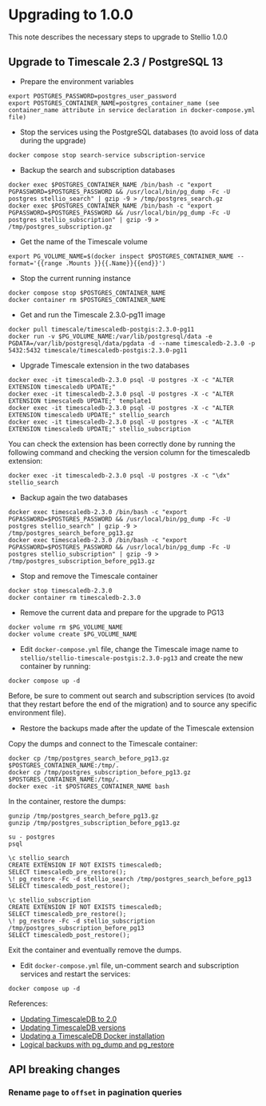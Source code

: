# Upgrading to 1.0.0

This note describes the necessary steps to upgrade to Stellio 1.0.0

## Upgrade to Timescale 2.3 / PostgreSQL 13

* Prepare the environment variables

```
export POSTGRES_PASSWORD=postgres_user_password
export POSTGRES_CONTAINER_NAME=postgres_container_name (see container_name attribute in service declaration in docker-compose.yml file)
```

* Stop the services using the PostgreSQL databases (to avoid loss of data during the upgrade)

```
docker compose stop search-service subscription-service
```

* Backup the search and subscription databases

```
docker exec $POSTGRES_CONTAINER_NAME /bin/bash -c "export PGPASSWORD=$POSTGRES_PASSWORD && /usr/local/bin/pg_dump -Fc -U postgres stellio_search" | gzip -9 > /tmp/postgres_search.gz
docker exec $POSTGRES_CONTAINER_NAME /bin/bash -c "export PGPASSWORD=$POSTGRES_PASSWORD && /usr/local/bin/pg_dump -Fc -U postgres stellio_subscription" | gzip -9 > /tmp/postgres_subscription.gz
```

* Get the name of the Timescale volume

```
export PG_VOLUME_NAME=$(docker inspect $POSTGRES_CONTAINER_NAME --format='{{range .Mounts }}{{.Name}}{{end}}')
```

* Stop the current running instance

```
docker compose stop $POSTGRES_CONTAINER_NAME
docker container rm $POSTGRES_CONTAINER_NAME
```

* Get and run the Timescale 2.3.0-pg11 image

```
docker pull timescale/timescaledb-postgis:2.3.0-pg11
docker run -v $PG_VOLUME_NAME:/var/lib/postgresql/data -e PGDATA=/var/lib/postgresql/data/pgdata -d --name timescaledb-2.3.0 -p 5432:5432 timescale/timescaledb-postgis:2.3.0-pg11
```

* Upgrade Timescale extension in the two databases

```
docker exec -it timescaledb-2.3.0 psql -U postgres -X -c "ALTER EXTENSION timescaledb UPDATE;"
docker exec -it timescaledb-2.3.0 psql -U postgres -X -c "ALTER EXTENSION timescaledb UPDATE;" template1
docker exec -it timescaledb-2.3.0 psql -U postgres -X -c "ALTER EXTENSION timescaledb UPDATE;" stellio_search
docker exec -it timescaledb-2.3.0 psql -U postgres -X -c "ALTER EXTENSION timescaledb UPDATE;" stellio_subscription
```

You can check the extension has been correctly done by running the following command and checking the version column for the timescaledb extension:

```
docker exec -it timescaledb-2.3.0 psql -U postgres -X -c "\dx" stellio_search
```

* Backup again the two databases

```
docker exec timescaledb-2.3.0 /bin/bash -c "export PGPASSWORD=$POSTGRES_PASSWORD && /usr/local/bin/pg_dump -Fc -U postgres stellio_search" | gzip -9 > /tmp/postgres_search_before_pg13.gz
docker exec timescaledb-2.3.0 /bin/bash -c "export PGPASSWORD=$POSTGRES_PASSWORD && /usr/local/bin/pg_dump -Fc -U postgres stellio_subscription" | gzip -9 > /tmp/postgres_subscription_before_pg13.gz
```

* Stop and remove the Timescale container

```
docker stop timescaledb-2.3.0
docker container rm timescaledb-2.3.0
```

* Remove the current data and prepare for the upgrade to PG13

```
docker volume rm $PG_VOLUME_NAME
docker volume create $PG_VOLUME_NAME
```

* Edit `docker-compose.yml` file, change the Timescale image name to `stellio/stellio-timescale-postgis:2.3.0-pg13` and create the new container by running:

```
docker compose up -d
```

Before, be sure to comment out search and subscription services (to avoid that they restart before the end of the migration) and to source any specific environment file).

* Restore the backups made after the update of the Timescale extension

Copy the dumps and connect to the Timescale container:

```
docker cp /tmp/postgres_search_before_pg13.gz $POSTGRES_CONTAINER_NAME:/tmp/.
docker cp /tmp/postgres_subscription_before_pg13.gz $POSTGRES_CONTAINER_NAME:/tmp/.
docker exec -it $POSTGRES_CONTAINER_NAME bash
```

In the container, restore the dumps:

```
gunzip /tmp/postgres_search_before_pg13.gz
gunzip /tmp/postgres_subscription_before_pg13.gz

su - postgres
psql

\c stellio_search
CREATE EXTENSION IF NOT EXISTS timescaledb;
SELECT timescaledb_pre_restore();
\! pg_restore -Fc -d stellio_search /tmp/postgres_search_before_pg13
SELECT timescaledb_post_restore();

\c stellio_subscription
CREATE EXTENSION IF NOT EXISTS timescaledb;
SELECT timescaledb_pre_restore();
\! pg_restore -Fc -d stellio_subscription /tmp/postgres_subscription_before_pg13
SELECT timescaledb_post_restore();
```

Exit the container and eventually remove the dumps.

* Edit `docker-compose.yml` file, un-comment search and subscription services and restart the services:

```
docker compose up -d
```

References:

- [Updating TimescaleDB to 2.0](https://docs.timescale.com/timescaledb/latest/how-to-guides/update-timescaledb/update-timescaledb-2)
- [Updating TimescaleDB versions](https://docs.timescale.com/timescaledb/latest/how-to-guides/update-timescaledb)
- [Updating a TimescaleDB Docker installation](https://docs.timescale.com/timescaledb/latest/how-to-guides/update-timescaledb/updating-docker)
- [Logical backups with pg_dump and pg_restore](https://docs.timescale.com/timescaledb/latest/how-to-guides/backup-and-restore/pg-dump-and-restore/#entire-database)

## API breaking changes

### Rename `page` to `offset` in pagination queries
